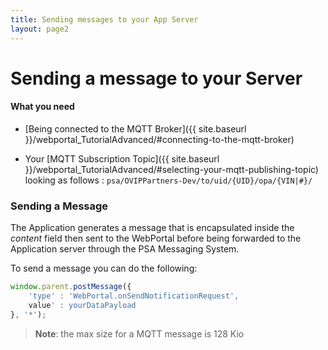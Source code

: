 ```yaml
---
title: Sending messages to your App Server
layout: page2
---
```


# Sending a message to your Server

#### What you need

- [Being connected to the MQTT Broker]({{ site.baseurl }}/webportal_TutorialAdvanced/#connecting-to-the-mqtt-broker)

- Your [MQTT Subscription Topic]({{ site.baseurl }}/webportal_TutorialAdvanced/#selecting-your-mqtt-publishing-topic) looking as follows : `psa/OVIPPartners-Dev/to/uid/{UID}/opa/{VIN|#}/` 

### Sending a Message

The Application generates a message that is encapsulated inside the *content* field then sent to the WebPortal before being forwarded to the Application server through the PSA Messaging System.

To send a message you can do the following:

```javascript
window.parent.postMessage({
    'type' : 'WebPortal.onSendNotificationRequest',
    value' : yourDataPayload
}, '*');
```

>**Note**: the max size for a MQTT message is 128 Kio
